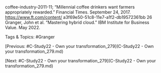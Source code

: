 coffee-industry-2011-11; “Millennial coffee drinkers 
want farmers appropriately rewarded.” Financial Times. 
September 24, 2017. https://www.ft.com/content/
a3f69e50-51c8-11e7-a1f2-db19572361bb 26  Granger, John et al. “Mastering hybrid cloud.” 
IBM Institute for Business Value. May 2022. 

   Tags & Topics:
   #Granger

[Previous: #C-Study22 - Own your transformation_279](C-Study22 - Own your transformation_279.md)

[Next: #C-Study22 - Own your transformation_279](C-Study22 - Own your transformation_279.md)